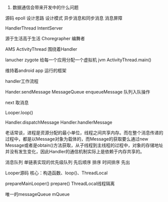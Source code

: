 1. 数据通信会带来开发中的什么问题

源码  epoll
设计思路
设计模式
异步消息和同步消息
消息屏障

HandlerThread
IntentServer


源于生活高于生活
Choregrapher  编舞者


AMS
ActivityThread  围绕着Handler

lanucher zygote 给每一个应用分配一个虚拟机 jvm  ActivityThread.main()



维持着android app 运行的框架


handler工作流程

Hander.sendMessage
MessageQueue
enqueueMessage 队列入队操作

next  取消息

Looper.loop()

Handler.dispatchMessage
Handler.handlerMessage

老话常谈，进程是资源分配的最小单位，线程之间共享内存。而在整个消息传递的过程中，都是以Message对象为载体的，而Message的获取要么通过new Message或者是obtain()方法获取，从子线程到主线程的过程中，对象的存储地址并没有发生变化，因此Handler的通信机制实际上是依赖于内存共享的。


消息队列
单链表实现的优先级队列
先后顺序 排序  时间排序
先出


Looper源码
核心：构造函数、loop()、ThreadLocal


prepareMainLooper()
prepare()
ThreadLocal线程隔离

唯一的messageQueue  mQueue
